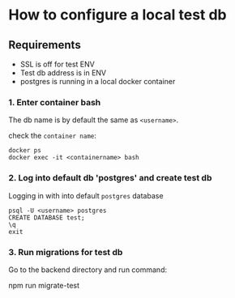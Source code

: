 # How to configure a local test db

## Requirements

- SSL is off for test ENV
- Test db address is in ENV
- postgres is running in a local docker container

### 1. Enter container bash

The db name is by default the same as `<username>`.

check the `container name`:

    docker ps
    docker exec -it <containername> bash

### 2. Log into default db 'postgres' and create test db

Logging in with <username> into default `postgres` database
	
    psql -U <username> postgres
    CREATE DATABASE test;
    \q
    exit

### 3. Run migrations for test db

Go to the backend directory and run command:

  npm run migrate-test